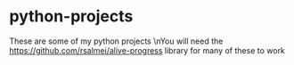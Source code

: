 # python-projects
These are some of my python projects
\nYou will need the https://github.com/rsalmei/alive-progress library for many of these to work
